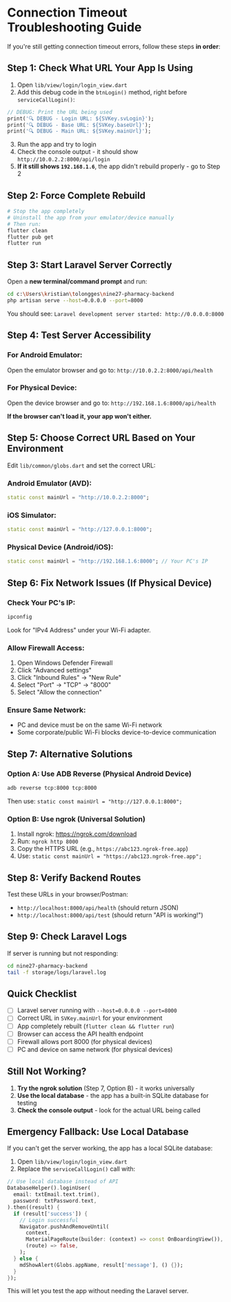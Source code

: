 # Connection Timeout Troubleshooting Guide

If you're still getting connection timeout errors, follow these steps **in order**:

## Step 1: Check What URL Your App Is Using

1. Open `lib/view/login/login_view.dart`
2. Add this debug code in the `btnLogin()` method, right before `serviceCallLogin()`:

```dart
// DEBUG: Print the URL being used
print('🔍 DEBUG - Login URL: ${SVKey.svLogin}');
print('🔍 DEBUG - Base URL: ${SVKey.baseUrl}');
print('🔍 DEBUG - Main URL: ${SVKey.mainUrl}');
```

3. Run the app and try to login
4. Check the console output - it should show `http://10.0.2.2:8000/api/login`
5. **If it still shows `192.168.1.6`**, the app didn't rebuild properly - go to Step 2

## Step 2: Force Complete Rebuild

```bash
# Stop the app completely
# Uninstall the app from your emulator/device manually
# Then run:
flutter clean
flutter pub get
flutter run
```

## Step 3: Start Laravel Server Correctly

Open a **new terminal/command prompt** and run:

```bash
cd c:\Users\kristian\tolongges\nine27-pharmacy-backend
php artisan serve --host=0.0.0.0 --port=8000
```

You should see: `Laravel development server started: http://0.0.0.0:8000`

## Step 4: Test Server Accessibility

### For Android Emulator:
Open the emulator browser and go to: `http://10.0.2.2:8000/api/health`

### For Physical Device:
Open the device browser and go to: `http://192.168.1.6:8000/api/health`

**If the browser can't load it, your app won't either.**

## Step 5: Choose Correct URL Based on Your Environment

Edit `lib/common/globs.dart` and set the correct URL:

### Android Emulator (AVD):
```dart
static const mainUrl = "http://10.0.2.2:8000";
```

### iOS Simulator:
```dart
static const mainUrl = "http://127.0.0.1:8000";
```

### Physical Device (Android/iOS):
```dart
static const mainUrl = "http://192.168.1.6:8000"; // Your PC's IP
```

## Step 6: Fix Network Issues (If Physical Device)

### Check Your PC's IP:
```bash
ipconfig
```
Look for "IPv4 Address" under your Wi-Fi adapter.

### Allow Firewall Access:
1. Open Windows Defender Firewall
2. Click "Advanced settings"
3. Click "Inbound Rules" → "New Rule"
4. Select "Port" → "TCP" → "8000"
5. Select "Allow the connection"

### Ensure Same Network:
- PC and device must be on the same Wi-Fi network
- Some corporate/public Wi-Fi blocks device-to-device communication

## Step 7: Alternative Solutions

### Option A: Use ADB Reverse (Physical Android Device)
```bash
adb reverse tcp:8000 tcp:8000
```
Then use: `static const mainUrl = "http://127.0.0.1:8000";`

### Option B: Use ngrok (Universal Solution)
1. Install ngrok: https://ngrok.com/download
2. Run: `ngrok http 8000`
3. Copy the HTTPS URL (e.g., `https://abc123.ngrok-free.app`)
4. Use: `static const mainUrl = "https://abc123.ngrok-free.app";`

## Step 8: Verify Backend Routes

Test these URLs in your browser/Postman:
- `http://localhost:8000/api/health` (should return JSON)
- `http://localhost:8000/api/test` (should return "API is working!")

## Step 9: Check Laravel Logs

If server is running but not responding:
```bash
cd nine27-pharmacy-backend
tail -f storage/logs/laravel.log
```

## Quick Checklist

- [ ] Laravel server running with `--host=0.0.0.0 --port=8000`
- [ ] Correct URL in `SVKey.mainUrl` for your environment
- [ ] App completely rebuilt (`flutter clean && flutter run`)
- [ ] Browser can access the API health endpoint
- [ ] Firewall allows port 8000 (for physical devices)
- [ ] PC and device on same network (for physical devices)

## Still Not Working?

1. **Try the ngrok solution** (Step 7, Option B) - it works universally
2. **Use the local database** - the app has a built-in SQLite database for testing
3. **Check the console output** - look for the actual URL being called

## Emergency Fallback: Use Local Database

If you can't get the server working, the app has a local SQLite database:

1. Open `lib/view/login/login_view.dart`
2. Replace the `serviceCallLogin()` call with:

```dart
// Use local database instead of API
DatabaseHelper().loginUser(
  email: txtEmail.text.trim(),
  password: txtPassword.text,
).then((result) {
  if (result['success']) {
    // Login successful
    Navigator.pushAndRemoveUntil(
      context,
      MaterialPageRoute(builder: (context) => const OnBoardingView()),
      (route) => false,
    );
  } else {
    mdShowAlert(Globs.appName, result['message'], () {});
  }
});
```

This will let you test the app without needing the Laravel server.